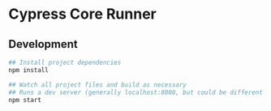 # Cypress Core Runner

## Development

```bash
## Install project dependencies
npm install
```

```bash
## Watch all project files and build as necessary
## Runs a dev server (generally localhost:8000, but could be different - check the output in the console)
npm start
```
